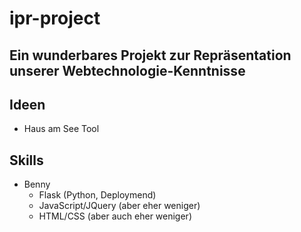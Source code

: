 # ipr-project
Ein wunderbares Projekt zur Repräsentation unserer Webtechnologie-Kenntnisse 
---
## Ideen
- Haus am See Tool

## Skills
- Benny
    - Flask (Python, Deploymend)
    - JavaScript/JQuery (aber eher weniger)
    - HTML/CSS (aber auch eher weniger)